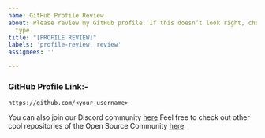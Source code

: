 ```yaml
---
name: GitHub Profile Review
about: Please review my GitHub profile. If this doesn’t look right, choose a different
  type.
title: "[PROFILE REVIEW]"
labels: 'profile-review, review'
assignees: ''

---
```


### GitHub Profile Link:- 
`https://github.com/<your-username>`

You can also join our Discord community [here](https://discord.gg/g7FmxB9uZp)
Feel free to check out other cool repositories of the Open Source Community [here](https://github.com/opensourcecommunity-hub)
